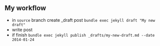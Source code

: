## My workflow

* in `source` branch create _draft post `bundle exec jekyll draft "My new draft"`
* write post
* if finish `bundle exec jekyll publish _drafts/my-new-draft.md --date 2014-01-24`
